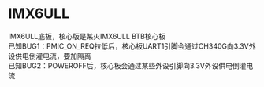 # IMX6ULL
IMX6ULL底板，核心版是某火IMX6ULL BTB核心板  
已知BUG1：PMIC_ON_REQ拉低后，核心板UART1引脚会通过CH340G向3.3V外设供电倒灌电流，要加隔离  
已知BUG2：POWEROFF后，核心板会通过某些外设引脚向3.3V外设供电倒灌电流  
